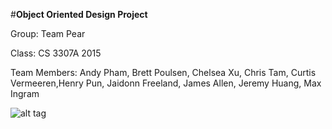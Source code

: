 
#**Object Oriented Design Project**

Group: Team Pear

Class: CS 3307A 2015 

Team Members: Andy Pham, Brett Poulsen, Chelsea Xu, Chris Tam, Curtis Vermeeren,Henry Pun, Jaidonn Freeland, James Allen, Jeremy Huang, Max Ingram

![alt tag](https://www.organicfacts.net/wp-content/uploads/2013/05/Pear2.jpg)
